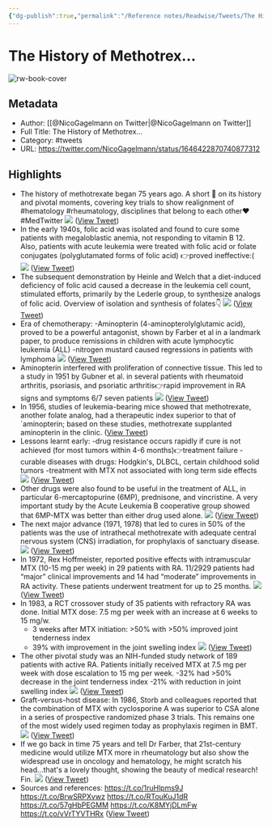 ```yaml
---
{"dg-publish":true,"permalink":"/Reference notes/Readwise/Tweets/The History of Methotrex.../"}
---
```


# The History of Methotrex...

![rw-book-cover](https://pbs.twimg.com/profile_images/1566858765609193486/5rq5awvk.jpg)

## Metadata
- Author: [[@NicoGagelmann on Twitter\|@NicoGagelmann on Twitter]]
- Full Title: The History of Methotrex...
- Category: #tweets
- URL: https://twitter.com/NicoGagelmann/status/1646422870740877312

## Highlights
- The history of methotrexate began 75 years ago.
  A short 🧵 on its history and pivotal moments, covering key trials to show realignment of #hematology #rheumatology, disciplines that belong to each other♥️
  #MedTwitter 
  ![](https://pbs.twimg.com/media/Ftk2ltYXgAAcT13.png) ([View Tweet](https://twitter.com/NicoGagelmann/status/1646422870740877312))
- In the early 1940s, folic acid was isolated and found to cure some patients with megaloblastic anemia, not responding to vitamin B 12. 
  Also, patients with acute leukemia were treated with folic acid or folate conjugates (polyglutamated forms of folic acid)
  👉proved ineffective:( 
  ![](https://pbs.twimg.com/media/Ftk4TXYWIAE0upE.png) ([View Tweet](https://twitter.com/NicoGagelmann/status/1646422872619974656))
- The subsequent demonstration by Heinle and Welch that a diet-induced deficiency of folic acid caused a decrease in the leukemia cell count, stimulated efforts, primarily by the Lederle group, to synthesize analogs of folic acid.
  Overview of isolation and synthesis of folates👇 
  ![](https://pbs.twimg.com/media/Ftk5XQLXwAIuPxH.png) ([View Tweet](https://twitter.com/NicoGagelmann/status/1646422874230595584))
- Era of chemotherapy:
  -Aminopterin (4-aminopterolylglutamic acid),
  proved to be a powerful antagonist, shown by Farber et al in a landmark paper, to produce remissions in children with acute lymphocytic leukemia (ALL) 
  -nitrogen mustard caused regressions in patients with lymphoma 
  ![](https://pbs.twimg.com/media/Ftk6i2kXwAA9oR7.png) ([View Tweet](https://twitter.com/NicoGagelmann/status/1646422875908321280))
- Aminopterin interfered with proliferation of connective tissue. This led to a study in 1951 by Gubner et al. in several patients with rheumatoid arthritis, psoriasis, and psoriatic arthritis👉rapid improvement in RA signs and symptoms 6/7 seven patients 
  ![](https://pbs.twimg.com/media/Ftk7tjaX0AAbEec.jpg) ([View Tweet](https://twitter.com/NicoGagelmann/status/1646422877695012864))
- In 1956, studies of leukemia-bearing mice showed that methotrexate, another folate analog, had a therapeutic index superior to that of´aminopterin; based on these studies, methotrexate supplanted
  aminopterin in the clinic. ([View Tweet](https://twitter.com/NicoGagelmann/status/1646422879410462722))
- Lessons learnt early:
  -drug resistance occurs rapidly if cure is not achieved (for most tumors within 4-6 months)👉treatment failure
  -curable diseases with drugs: Hodgkin's, DLBCL, certain childhood solid tumors
  -treatment with MTX not associated with long term
  side effects 
  ![](https://pbs.twimg.com/media/Ftk-IwoWYAEYWCv.png) ([View Tweet](https://twitter.com/NicoGagelmann/status/1646422881058844672))
- Other drugs were also found to be useful in the treatment of ALL, in particular 6-mercaptopurine (6MP), prednisone, and vincristine.
  A very important study by the Acute Leukemia B cooperative group showed that 6MP-MTX was better than either drug used alone. 
  ![](https://pbs.twimg.com/media/Ftk-XT1WAAEW_TK.png) ([View Tweet](https://twitter.com/NicoGagelmann/status/1646422882820452353))
- The next major advance (1971, 1978) that led to cures in 50% of the patients was the use of intrathecal methotrexate with adequate central nervous system (CNS) irradiation, for prophylaxis of sanctuary disease. 
  ![](https://pbs.twimg.com/media/Ftk-5xGXwAM6y4k.png) ([View Tweet](https://twitter.com/NicoGagelmann/status/1646422884565303296))
- In 1972, Rex Hoffmeister, reported positive effects with intramuscular MTX (10-15 mg per week) in 29 patients with RA. 11/2929 patients had “major” clinical improvements and 14 had “moderate” improvements in RA activity. These patients underwent treatment for up to 25 months. 
  ![](https://pbs.twimg.com/media/Ftk_qurWYAIGUzZ.png) ([View Tweet](https://twitter.com/NicoGagelmann/status/1646422886289141762))
- In 1983, a RCT crossover study of 35 patients with refractory RA was done.
  Initial MTX dose: 7.5 mg per week with an increase at 6 weeks to 15 mg/w.
  - 3 weeks after MTX initiation: >50% with >50% improved joint tenderness index
  - 39% with improvement in the joint swelling index 
  ![](https://pbs.twimg.com/media/FtlBDpxXwAEiTTR.png) ([View Tweet](https://twitter.com/NicoGagelmann/status/1646422887987916800))
- The other pivotal study was an NIH-funded study network of 189 patients with active RA. Patients initially received MTX at 7.5 mg per week with dose escalation to 15 mg per week.
  -32% had >50% decrease in the joint tenderness index
  -21% with reduction in joint swelling index 
  ![](https://pbs.twimg.com/media/FtlB6sMWYAA_HFu.png) ([View Tweet](https://twitter.com/NicoGagelmann/status/1646422889724362753))
- Graft-versus-host disease:
  In 1986, Storb and colleagues reported that the combination of MTX with cyclosporine A was superior to CSA alone in a series of prospective randomized phase 3 trials. This remains one of the most widely used regimen today as prophylaxis regimen in BMT. 
  ![](https://pbs.twimg.com/media/FtlDmcoX0AA032L.png) ([View Tweet](https://twitter.com/NicoGagelmann/status/1646422891561472000))
- If we go back in time 75 years and tell Dr Farber, that 21st-century medicine would utilize MTX more in rheumatology but also show the widespread use in oncology and hematology, he might scratch his head...that's a lovely thought, showing the beauty of medical research!
  Fin. 
  ![](https://pbs.twimg.com/media/FtlEgkbXgAA3EMb.png) ([View Tweet](https://twitter.com/NicoGagelmann/status/1646422893209714688))
- Sources and references:
  https://t.co/1ruHlpms9J
  https://t.co/BrwSRPXvwz
  https://t.co/RTouKuJ1dR
  https://t.co/57gHbPEGMM
  https://t.co/K8MYjDLmFw
  https://t.co/vVrTYVTHRx ([View Tweet](https://twitter.com/NicoGagelmann/status/1646422894967156737))
